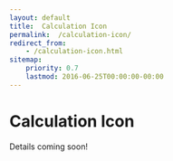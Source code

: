 ```yaml
---
layout: default
title:  Calculation Icon
permalink:  /calculation-icon/
redirect_from: 
    - /calculation-icon.html
sitemap: 
    priority: 0.7
    lastmod: 2016-06-25T00:00:00-00:00
---
```

# <i class=fa fa-circle></i> Calculation Icon
Details coming soon!
